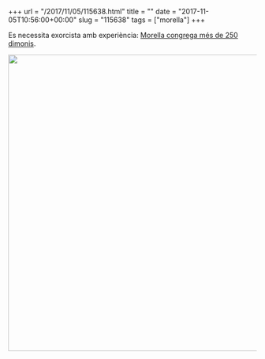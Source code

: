 +++
url = "/2017/11/05/115638.html"
title = ""
date = "2017-11-05T10:56:00+00:00"
slug = "115638"
tags = ["morella"]
+++

‪Es necessita exorcista amb experiència: [Morella congrega més de 250 dimonis](http://www.morella.net/blog/morella-congrega-mes-de-250-dimonis/‬).

<a href="https://commons.wikimedia.org/wiki/File:St._Francis_Borgia_Helping_a_Dying_Impenitent_by_Goya.jpg"><img src="/wp-content/uploads/2017/11/83c53d03566c4069b13f2c47c49dde32.jpg" width="600" height="600" /></a>
